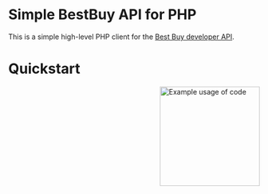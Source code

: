 # Simple BestBuy API for PHP

This is a simple high-level PHP client for the [Best Buy developer API](https://developer.bestbuy.com/).

# Quickstart 

<img src="https://carbon.now.sh/?bg=rgba(171%2C%20184%2C%20195%2C%201)&t=seti&wt=none&l=auto&ds=true&dsyoff=20px&dsblur=68px&wc=true&wa=true&pv=56px&ph=56px&ln=false&fl=1&fm=Hack&fs=14px&lh=133%25&si=false&es=2x&wm=false&code=const%2520pluckDeep%2520%253D%2520key%2520%253D%253E%2520obj%2520%253D%253E%2520key.split(%27.%27).reduce((accum%252C%2520key)%2520%253D%253E%2520accum%255Bkey%255D%252C%2520obj)%250Aasdsad%250Aconst%2520compose%2520%253D%2520(...fns)%2520%253D%253E%2520res%2520%253D%253E%2520fns.reduce((accum%252C%2520next)%2520%253D%253E%2520next(accum)%252C%2520res)%250A%250Aconst%2520unfold%2520%253D%2520(f%252C%2520seed)%2520%253D%253E%2520%257B%250A%2520%2520const%2520go%2520%253D%2520(f%252C%2520seed%252C%2520acc)%2520%253D%253E%2520%257B%250A%2520%2520%2520%2520const%2520res%2520%253D%2520f(seed)%250A%2520%2520%2520%2520return%2520res%2520%253F%2520go(f%252C%2520res%255B1%255D%252C%2520acc.concat(%255Bres%255B0%255D%255D))%2520%253A%2520acc%250A%2520%2520%257D%250A%2520%2520return%2520go(f%252C%2520seed%252C%2520%255B%255D)%250A%257D" align="right"
     alt="Example usage of code" height="200">